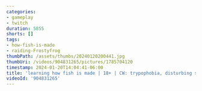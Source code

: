 ```yaml
---
categories:
- gameplay
- twitch
duration: 5855
shorts: []
tags:
- how-fish-is-made
- raiding-Frostyfrog
thumbPath: /assets/thumbs/20240120200441.jpg
thumbUri: /videos/904831265/pictures/1785704120
timestamp: 2024-01-20T14:04:41-06:00
title: 'learning how fish is made | 18+ | CW: trypophobia, disturbing subject matters'
videoId: '904831265'
---
```

